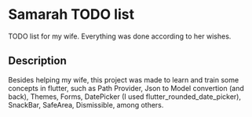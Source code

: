 # Samarah TODO list

TODO list for my wife.
Everything was done according to her wishes.

## Description

Besides helping my wife, this project was made to learn and train some concepts in flutter, such as Path Provider, Json to Model convertion (and back), Themes, Forms, DatePicker (I used flutter_rounded_date_picker), SnackBar, SafeArea, Dismissible, among others.
